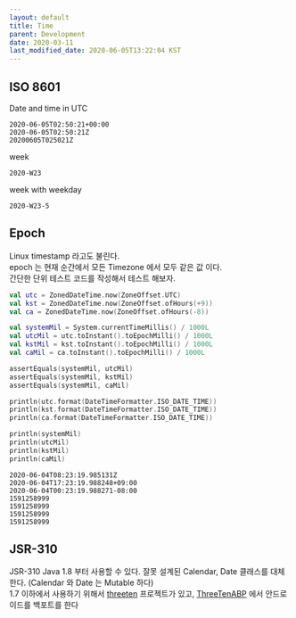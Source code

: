 ```yaml
---
layout: default
title: Time
parent: Development
date: 2020-03-11
last_modified_date: 2020-06-05T13:22:04 KST
---
```


## ISO 8601

Date and time in UTC

```
2020-06-05T02:50:21+00:00
2020-06-05T02:50:21Z
20200605T025021Z
```

week

```
2020-W23
```

week with weekday

```
2020-W23-5
```

## Epoch

Linux timestamp 라고도 불린다.  
epoch 는 현재 순간에서 모든 Timezone 에서 모두 같은 값 이다.  
간단한 단위 테스트 코드를 작성해서 테스트 해보자.

```kotlin
val utc = ZonedDateTime.now(ZoneOffset.UTC)
val kst = ZonedDateTime.now(ZoneOffset.ofHours(+9))
val ca = ZonedDateTime.now(ZoneOffset.ofHours(-8))

val systemMil = System.currentTimeMillis() / 1000L
val utcMil = utc.toInstant().toEpochMilli() / 1000L
val kstMil = kst.toInstant().toEpochMilli() / 1000L
val caMil = ca.toInstant().toEpochMilli() / 1000L

assertEquals(systemMil, utcMil)
assertEquals(systemMil, kstMil)
assertEquals(systemMil, caMil)

println(utc.format(DateTimeFormatter.ISO_DATE_TIME))
println(kst.format(DateTimeFormatter.ISO_DATE_TIME))
println(ca.format(DateTimeFormatter.ISO_DATE_TIME))

println(systemMil)
println(utcMil)
println(kstMil)
println(caMil)
```

```
2020-06-04T08:23:19.985131Z
2020-06-04T17:23:19.988248+09:00
2020-06-04T00:23:19.988271-08:00
1591258999
1591258999
1591258999
1591258999
```

## JSR-310

JSR-310 Java 1.8 부터 사용할 수 있다. 잘못 설계된 Calendar, Date 클래스를 대체한다. (Calendar 와 Date 는 Mutable 하다)  
1.7 이하에서 사용하기 위해서 [threeten](https://www.threeten.org/) 프로젝트가 있고, [ThreeTenABP](https://github.com/JakeWharton/ThreeTenABP) 에서 안드로이드를 백포트를 한다
